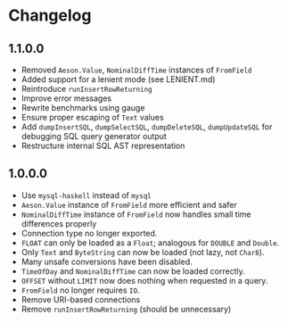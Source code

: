 # Changelog

## 1.1.0.0

* Removed `Aeson.Value`, `NominalDiffTime` instances of `FromField`
* Added support for a lenient mode (see LENIENT.md)
* Reintroduce `runInsertRowReturning`
* Improve error messages
* Rewrite benchmarks using gauge
* Ensure proper escaping of `Text` values
* Add `dumpInsertSQL`, `dumpSelectSQL`, `dumpDeleteSQL`, `dumpUpdateSQL` for 
  debugging SQL query generator output
* Restructure internal SQL AST representation

## 1.0.0.0

* Use `mysql-haskell` instead of `mysql`
* `Aeson.Value` instance of `FromField` more efficient and safer
* `NominalDiffTime` instance of `FromField` now handles small time differences
  properly
* Connection type no longer exported.
* `FLOAT` can only be loaded as a `Float`; analogous for `DOUBLE` and `Double`.
* Only `Text` and `ByteString` can now be loaded (not lazy, not `Char8`).
* Many unsafe conversions have been disabled.
* `TimeOfDay` and `NominalDiffTime` can now be loaded correctly.
* `OFFSET` without `LIMIT` now does nothing when requested in a query.
* `FromField` no longer requires `IO`.
* Remove URI-based connections
* Remove `runInsertRowReturning` (should be unnecessary)
